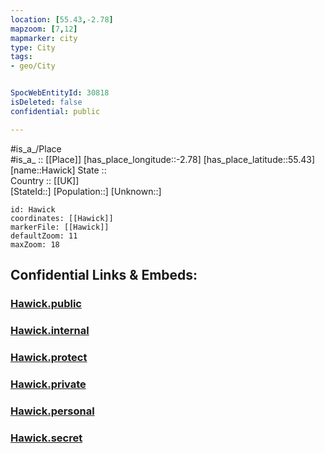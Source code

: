 ```yaml
---
location: [55.43,-2.78] 
mapzoom: [7,12] 
mapmarker: city 
type: City
tags:
- geo/City


SpocWebEntityId: 30818
isDeleted: false
confidential: public

---
```

#is_a_/Place  
#is_a_ :: [[Place]] 
[has_place_longitude::-2.78] 
[has_place_latitude::55.43] 
[name::Hawick] 
State ::  
Country :: [[UK]]  
[StateId::] 
[Population::] 
[Unknown::] 


```leaflet
id: Hawick
coordinates: [[Hawick]] 
markerFile: [[Hawick]] 
defaultZoom: 11 
maxZoom: 18
```


## Confidential Links & Embeds: 

### [Hawick.public](/_public/\Earth\Continent\Europe\Europe~North\UK\Scotland\counties~Scotland\Scottish_Borders\cities~Scottish_BordersHawick.public.md) 

### [Hawick.internal](/_internal/\Earth\Continent\Europe\Europe~North\UK\Scotland\counties~Scotland\Scottish_Borders\cities~Scottish_BordersHawick.internal.md) 

### [Hawick.protect](/_protect/\Earth\Continent\Europe\Europe~North\UK\Scotland\counties~Scotland\Scottish_Borders\cities~Scottish_BordersHawick.protect.md) 

### [Hawick.private](/_private/\Earth\Continent\Europe\Europe~North\UK\Scotland\counties~Scotland\Scottish_Borders\cities~Scottish_BordersHawick.private.md) 

### [Hawick.personal](/_personal/\Earth\Continent\Europe\Europe~North\UK\Scotland\counties~Scotland\Scottish_Borders\cities~Scottish_BordersHawick.personal.md) 

### [Hawick.secret](/_secret/\Earth\Continent\Europe\Europe~North\UK\Scotland\counties~Scotland\Scottish_Borders\cities~Scottish_BordersHawick.secret.md)

